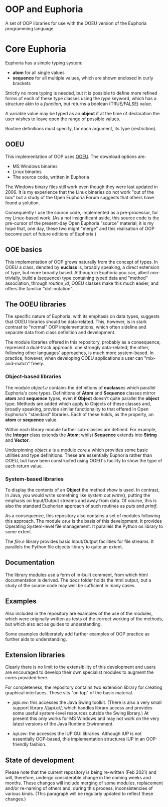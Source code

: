 # OOP and Euphoria

A set of OOP libraries for use with the OOEU version of the Euphoria programming language.

# Core Euphoria

Euphoria has a simple typing system:
* **atom** for all single values
* **sequence** for all multiple values, which are shown enclosed in curly brackets

Strictly no more typing is needed, but it is possible to define more refined forms of each of these type classes using the *type* keyword, which has a structure akin to a *function*, but returns a boolean (TRUE/FALSE) value.

A variable value may be typed as an **object** if at the time of declaration the user wishes to leave open the range of possible values.

Routine definitions must specify, for each argument, its type (restriction).

## OOEU

This implementation of OOP uses [OOEU](http://ooeu.sourceforge.net/). The download options are:

* MS Windows binaries
* Linux binaries
* The source code, written in Euphoria

The Windows binary files still work even though they were last updated in 2006. It is my experience that the Linux binaries do not work "out of the box" but a study of the Open Euphoria Forum suggests that others have found a solution.

Consequently I use the source code, implemented as a pre-processor, for my Linux-based work. (As a not insignificant aside, this source code is the pre-cursor of the present-day Open Euphoria "source" material; it is my hope that, one day, these two might "merge" and this realisation of OOP become part of future editions of Euphoria.)

## OOE basics

This implementation of OOP grows naturally from the concept of types. In OOEU a class, denoted by **euclass** is, broadly speaking, a direct extension of type, but more broadly based. Although in Euphoria you can, albeit non-trivially, build a (sequence) type containing typed data and "method" association, through *routine_id*, OOEU classes make this much easier, and offers the familiar "dot-notation".

## The OOEU libraries

The specific nature of Euphoria, with its emphasis on data types, suggests that OOEU libraries should be data-related. This, however, is in stark contrast to "normal" OOP implementations, which often sideline and separate data from class definition and development.

The module libraries offered in this repository, probably as a consequence, represent a dual-track approach: one strongly data-related; the other, following other languages' approaches, is much more system-based. In practice, however, when developing OOEU applications a user can "mix-and-match" freely.

### Object-based libraries

The module *object.e* contains the definitions of **euclass**es which parallel Euphoria's core types. Definitions of **Atom** and **Sequence** classes mirror **atom** and **sequence** types, even if **Object** doesn't quite parallel the **object** type. Methods are added which apply to Objects of these classes and, broadly speaking, provide similar functionality to that offered in Open Euphoria's "standard" libraries. Each of these holds, as the property, an **atom** or **sequence** value.

Within each library module further sub-classes are defined. For example, the **Integer** class extends the **Atom**; whilst **Sequence** extends into **String** and **Vector**.

Underpinning *object.e* is a module *core.e* which provides some basic utilities and type definitions. These are essentially Euphoria rather than OOEU, but have been constructed using OOEU's facility to show the type of each return value.

### System-based libraries

To display the contents of an **Object** the method *show* is used. In contrast, in Java, you would write something like *system.out.write*(), putting the emphasis on Input/Output streams and away from data. Of course, this is also the standard Euphorian approach of such routines as *puts* and *printf*.

As a consequence, this repository also contains a set of modules following this approach. The module *os.e* is the basis of this development. It provides Operating System-level file management. It parallels the Python os library to some extent.

The *file.e* library provides basic Input/Output facilities for file streams. It parallels the Python file objects library to quite an extent.

## Documentation

The library modules use a form of in-built comment, from which html documentation is derived. The *docs* folder holds the html output, but a study of the source code may well be sufficient in many cases.

## Examples

Also included in the repository are examples of the use of the modules, which were originally written as tests of the correct working of the methods, but which also act as guides to understanding.

Some examples deliberately add further examples of OOP practice as further aids to understanding.

## Extension libraries

Clearly there is no limit to the extensibility of this development and users are encouraged to develop their own specialist modules to augment the cores provided here.

For completeness, the repository contains two extension library for creating graphical interfaces. These sits "on top" of the basic material.

* *japi.ew*: this accesses the Java Swing toolkit. (There is also a very small support library //japi.e//, which handles library access and provides some useful system-level resources outside the Swing library.) At present this only works for MS Windows and may not work on the very latest versions of the Java Runtime Environment.

* *iup.ew*: the accesses the IUP GUI libraries. Although IUP is not essentially OOP-based, this implementation structures IUP in an OOP-friendly fashion.

## State of development

Please note that the current repository is being re-written (Feb 2021) and will, therefore, undergo considerable change in the coming weeks and months. These changes will include merging of some modules, replacement and/or re-naming of others and, during this process, inconsistencies of various kinds. (This paragraph will be regularly updated to reflect these changes.)
